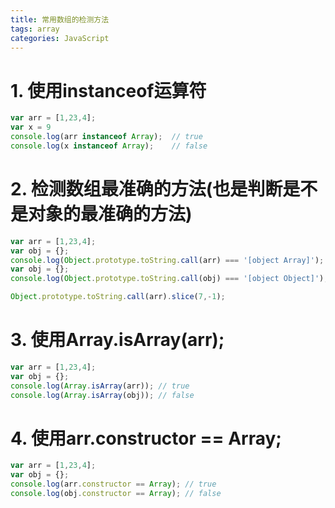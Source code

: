 ```yaml
---
title: 常用数组的检测方法 
tags: array
categories: JavaScript
---
```


# 1. 使用instanceof运算符
~~~js
var arr = [1,23,4];
var x = 9
console.log(arr instanceof Array);  // true
console.log(x instanceof Array);    // false
~~~
<!-- more --> 
# 2. 检测数组最准确的方法(也是判断是不是对象的最准确的方法)
~~~js
var arr = [1,23,4];
var obj = {};
console.log(Object.prototype.toString.call(arr) === '[object Array]');
var obj = {};
console.log(Object.prototype.toString.call(obj) === '[object Object]');

Object.prototype.toString.call(arr).slice(7,-1);
~~~
# 3. 使用Array.isArray(arr);
~~~js      
var arr = [1,23,4];
var obj = {};
console.log(Array.isArray(arr)); // true
console.log(Array.isArray(obj)); // false
~~~
# 4. 使用arr.constructor == Array;
~~~js   
var arr = [1,23,4];
var obj = {};
console.log(arr.constructor == Array); // true
console.log(obj.constructor == Array); // false
~~~